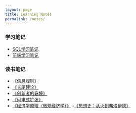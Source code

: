```yaml
---
layout: page
title: Learning Notes
permalink: /notes/
---
```

### 学习笔记
- [SQL学习笔记]()
- [前端学习笔记]()

### 读书笔记
- [《信息规则》](https://www.notion.so/d24130c6fa074b35a4191c2a4c24f0e8)
- [《长尾理论》](https://www.notion.so/b5e13ea99b764d319da74c2d22b16e3d)
- [《创新者的窘境》](https://www.notion.so/1645c7aab36042a99121e462c888062a)
- [《闪电式扩张》](https://www.notion.so/1745d6d7f8684aab8e365628b8388c2c)
- [《经济学原理（微观经济学）》](https://www.notion.so/905fcb81bb2944789dcd17a82cd487e8)
-[《思想史：从火到弗洛伊德》](https://www.notion.so/7ca1856f37b1495aa2d77cd917b0a920)

